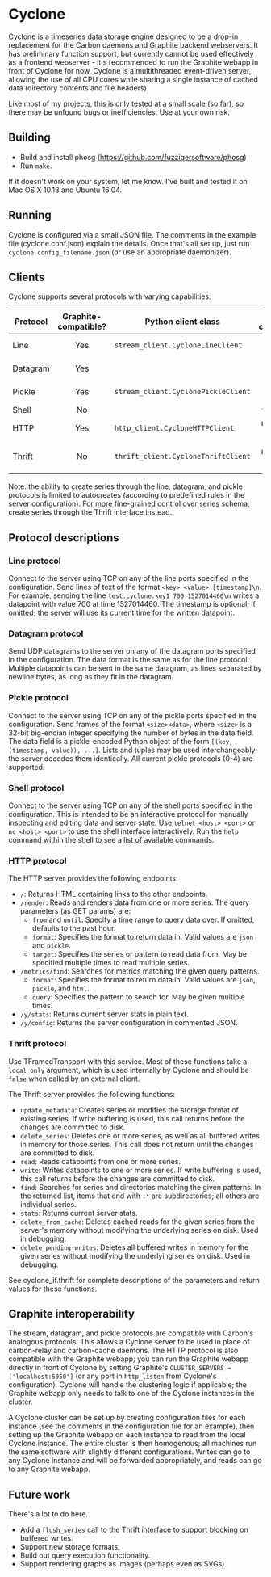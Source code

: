 # Cyclone

Cyclone is a timeseries data storage engine designed to be a drop-in replacement for the Carbon daemons and Graphite backend webservers. It has preliminary function support, but currently cannot be used effectively as a frontend webserver - it's recommended to run the Graphite webapp in front of Cyclone for now. Cyclone is a multithreaded event-driven server, allowing the use of all CPU cores while sharing a single instance of cached data (directory contents and file headers).

Like most of my projects, this is only tested at a small scale (so far), so there may be unfound bugs or inefficiencies. Use at your own risk.

## Building

- Build and install phosg (https://github.com/fuzziqersoftware/phosg)
- Run `make`.

If it doesn't work on your system, let me know. I've built and tested it on Mac OS X 10.13 and Ubuntu 16.04.

## Running

Cyclone is configured via a small JSON file. The comments in the example file (cyclone.conf.json) explain the details. Once that's all set up, just run `cyclone config_filename.json` (or use an appropriate daemonizer).

## Clients

Cyclone supports several protocols with varying capabilities:

| Protocol | Graphite-compatible? | Python client class                 |   Read commands   |    Write commands     |
| -------- |:--------------------:| ----------------------------------- |:-----------------:|:---------------------:|
| Line     |         Yes          | `stream_client.CycloneLineClient`   |                   |    write, create*     |
| Datagram |         Yes          |                                     |                   |    write, create*     |
| Pickle   |         Yes          | `stream_client.CyclonePickleClient` |                   |    write, create*     |
| Shell    |         No           |                                     |    find, stats    |        delete         |
| HTTP     |         Yes          | `http_client.CycloneHTTPClient`     | read, find, stats |                       |
| Thrift   |         No           | `thrift_client.CycloneThriftClient` | read, find, stats | write, create, delete |

Note: the ability to create series through the line, datagram, and pickle protocols is limited to autocreates (according to predefined rules in the server configuration). For more fine-grained control over series schema, create series through the Thrift interface instead.

## Protocol descriptions

### Line protocol

Connect to the server using TCP on any of the line ports specified in the configuration. Send lines of text of the format `<key> <value> [timestamp]\n`. For example, sending the line `test.cyclone.key1 700 1527014460\n` writes a datapoint with value 700 at time 1527014460. The timestamp is optional; if omitted; the server will use its current time for the written datapoint.

### Datagram protocol

Send UDP datagrams to the server on any of the datagram ports specified in the configuration. The data format is the same as for the line protocol. Multiple datapoints can be sent in the same datagram, as lines separated by newline bytes, as long as they fit in the datagram.

### Pickle protocol

Connect to the server using TCP on any of the pickle ports specified in the configuration. Send frames of the format `<size><data>`, where `<size>` is a 32-bit big-endian integer specifying the number of bytes in the data field. The data field is a pickle-encoded Python object of the form `[(key, (timestamp, value)), ...]`. Lists and tuples may be used interchangeably; the server decodes them identically. All current pickle protocols (0-4) are supported.

### Shell protocol

Connect to the server using TCP on any of the shell ports specified in the configuration. This is intended to be an interactive protocol for manually inspecting and editing data and server state. Use `telnet <host> <port>` or `nc <host> <port>` to use the shell interface interactively. Run the `help` command within the shell to see a list of available commands.

### HTTP protocol

The HTTP server provides the following endpoints:
- `/`: Returns HTML containing links to the other endpoints.
- `/render`: Reads and renders data from one or more series. The query parameters (as GET params) are:
  - `from` and `until`: Specify a time range to query data over. If omitted, defaults to the past hour.
  - `format`: Specifies the format to return data in. Valid values are `json` and `pickle`.
  - `target`: Specifies the series or pattern to read data from. May be specified multiple times to read multiple series.
- `/metrics/find`: Searches for metrics matching the given query patterns.
  - `format`: Specifies the format to return data in. Valid values are `json`, `pickle`, and `html`.
  - `query`: Specifies the pattern to search for. May be given multiple times.
- `/y/stats`: Returns current server stats in plain text.
- `/y/config`: Returns the server configuration in commented JSON.

### Thrift protocol

Use TFramedTransport with this service. Most of these functions take a `local_only` argument, which is used internally by Cyclone and should be `false` when called by an external client.

The Thrift server provides the following functions:

- `update_metadata`: Creates series or modifies the storage format of existing series. If write buffering is used, this call returns before the changes are committed to disk.
- `delete_series`: Deletes one or more series, as well as all buffered writes in memory for those series. This call does not return until the changes are committed to disk.
- `read`: Reads datapoints from one or more series.
- `write`: Writes datapoints to one or more series. If write buffering is used, this call returns before the changes are committed to disk.
- `find`: Searches for series and directories matching the given patterns. In the returned list, items that end with `.*` are subdirectories; all others are individual series.
- `stats`: Returns current server stats.
- `delete_from_cache`: Deletes cached reads for the given series from the server's memory without modifying the underlying series on disk. Used in debugging.
- `delete_pending_writes`: Deletes all buffered writes in memory for the given series without modifying the underlying series on disk. Used in debugging.

See cyclone_if.thrift for complete descriptions of the parameters and return values for these functions.

## Graphite interoperability

The stream, datagram, and pickle protocols are compatible with Carbon's analogous protocols. This allows a Cyclone server to be used in place of carbon-relay and carbon-cache daemons. The HTTP protocol is also compatible with the Graphite webapp; you can run the Graphite webapp directly in front of Cyclone by setting Graphite's `CLUSTER_SERVERS = ['localhost:5050']` (or any port in `http_listen` from Cyclone's configuration). Cyclone will handle the clustering logic if applicable; the Graphite webapp only needs to talk to one of the Cyclone instances in the cluster.

A Cyclone cluster can be set up by creating configuration files for each instance (see the comments in the configuration file for an example), then setting up the Graphite webapp on each instance to read from the local Cyclone instance. The entire cluster is then homogenous; all machines run the same software with slightly different configurations. Writes can go to any Cyclone instance and will be forwarded appropriately, and reads can go to any Graphite webapp.

## Future work

There's a lot to do here.

- Add a `flush_series` call to the Thrift interface to support blocking on buffered writes.
- Support new storage formats.
- Build out query execution functionality.
- Support rendering graphs as images (perhaps even as SVGs).
